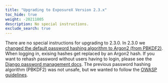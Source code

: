 ```yaml
---
title: "Upgrading to ExposureX Version 2.3.x"
toc_hide: true
weight: -20211005
description: No special instructions.
exclude_search: true
---
```

There are no special instructions for upgrading to 2.3.0.
In 2.3.0 we [changed the default password hashing algorithm to Argon2 (from PBKDF2)](https://github.com/ExposureX/django-ExposureX/pull/5205).
When logging in, exising hashes get replaced by an Argon2 hash. If you want to rehash password without users having to login,
please see the [Django password management docs](https://docs.djangoproject.com/en/3.2/topics/auth/passwords/).
The previous password hashing algorithm (PBKDF2) was not unsafe, but we wanted to follow the [OWASP guidelines](https://cheatsheetseries.owasp.org/cheatsheets/Password_Storage_Cheat_Sheet.html).

